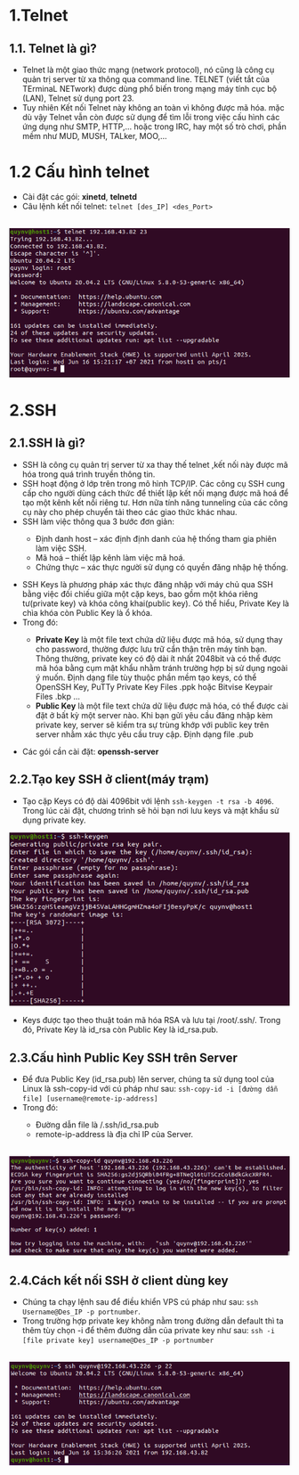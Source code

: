 # 1.Telnet

## 1.1. Telnet là gì?

- Telnet là một giao thức mạng (network protocol), nó cũng là công cụ quản trị server từ xa thông qua command line. TELNET (viết tắt của TErminaL NETwork) được dùng phổ biến trong mạng máy tính cục bộ (LAN), Telnet sử dụng port 23.
- Tuy nhiên Kết nối Telnet này không an toàn vì không được mã hóa. mặc dù vậy Telnet vẫn còn được sử dụng để tìm lỗi trong việc cấu hình các ứng dụng như SMTP, HTTP,… hoặc trong IRC, hay một số trò chơi, phần mềm
như MUD, MUSH, TALker, MOO,…

# 1.2 Cấu hình telnet

- Cài đặt các gói: **xinetd**, **telnetd**
- Câu lệnh kết nối telnet:  `telnet [des_IP] <des_Port> ` 
<br>
<img src="https://github.com/lean15998/Linux/blob/main/images/22.01.PNG">
<br>

# 2.SSH

## 2.1.SSH là gì?
- SSH là công cụ quản trị server từ xa thay thế telnet ,kết nối này được mã hóa trong quá trình truyền thông tin.
- SSH hoạt động ở lớp trên trong mô hình TCP/IP. Các công cụ SSH cung cấp cho người dùng cách thức để thiết lập kết nối mạng được mã hoá để tạo một kênh kết nối riêng tư. Hơn nữa tính năng tunneling của các công cụ này cho phép chuyển tải theo các giao thức khác nhau.
- SSH làm việc thông qua 3 bước đơn giản:

<ul>
  <ul>
    <li> Định danh host – xác định định danh của hệ thống tham gia phiên làm việc SSH.
    <li> Mã hoá – thiết lập kênh làm việc mã hoá.
    <li> Chứng thực – xác thực người sử dụng có quyền đăng nhập hệ thống.
  </ul>
</ul>

- SSH Keys là phương pháp xác thực đăng nhập với máy chủ qua SSH bằng việc đối chiếu giữa một cặp keys, bao gồm một khóa riêng tư(private key) và khóa công khai(public key). Có thể hiểu, Private Key là chìa khóa còn Public Key là ổ khóa.
- Trong đó:

<ul>
  <ul>
    <li>  <b>Private Key</b> là một file text chứa dữ liệu được mã hóa, sử dụng thay cho password, thường được lưu trữ cẩn thận trên máy tính bạn. Thông thường, private key có độ dài ít nhất 2048bit và có thể được mã hóa bằng cụm mật khẩu nhằm tránh trường hợp bị sử dụng ngoài ý muốn. Định dạng file tùy thuộc phần mềm tạo keys, có thể OpenSSH Key, PuTTy Private Key Files .ppk hoặc Bitvise Keypair Files .bkp ...
    <li>  <b>Public Key</b> là một file text chứa dữ liệu được mã hóa, có thể được cài đặt ở bất kỳ một server nào. Khi bạn gửi yêu cầu đăng nhập kèm private key, server sẽ kiểm tra sự trùng khớp với public key trên server nhằm xác thực yêu cầu truy cập. Định dạng file .pub
  </ul>
</ul>

- Các gói cần cài đặt: **openssh-server**

## 2.2.Tạo key SSH ở client(máy trạm)

- Tạo cặp Keys có độ dài 4096bit với lệnh `ssh-keygen -t rsa -b 4096`. Trong lúc cài đặt, chương trình sẽ hỏi bạn nơi lưu keys và mật khẩu sử dụng private key.

<img src="https://github.com/lean15998/Linux/blob/main/images/22.02.PNG">

- Keys được tạo theo thuật toán mã hóa RSA và lưu tại /root/.ssh/. Trong đó, Private Key là id_rsa còn Public Key là id_rsa.pub.

## 2.3.Cấu hình Public Key SSH trên Server

- Để đưa Public Key (id_rsa.pub) lên server, chúng ta sử dụng tool của Linux là ssh-copy-id với cú pháp như sau: `ssh-copy-id -i [đường dẫn file] [username@remote-ip-address]
`
- Trong đó:

<ul>
  <ul>
    <li> Đường dẫn file là /.ssh/id_rsa.pub
    <li> remote-ip-address là địa chỉ IP của Server.
   </ul>
</ul>
<br>
<img src="https://github.com/lean15998/Linux/blob/main/images/22.03.PNG">

## 2.4.Cách kết nối SSH ở client dùng key

- Chúng ta chạy lệnh sau để điều khiển VPS cú pháp như sau: `ssh Username@Des_IP -p portnumber`.
- Trong trường hợp private key không nằm trong đường dẫn default thì ta thêm tùy chọn -i để thêm đường dẫn của private key như sau: `ssh -i [file private key] username@Des_IP -p portnumber`
<br>
<img src="https://github.com/lean15998/Linux/blob/main/images/22.04.PNG">


